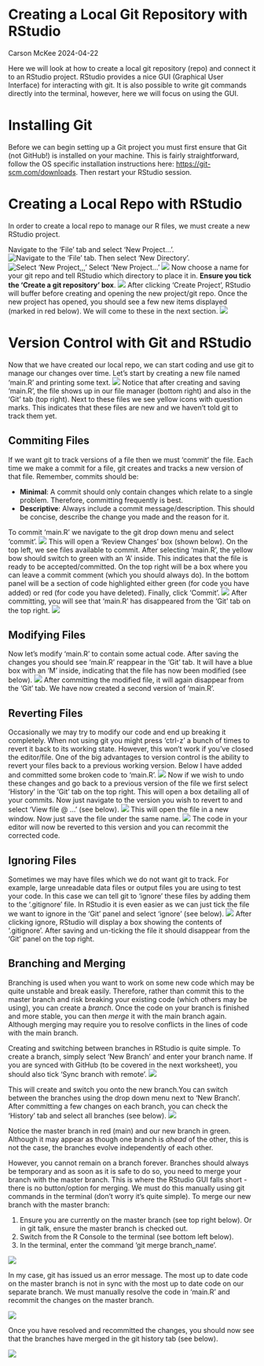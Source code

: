 Creating a Local Git Repository with RStudio
================
Carson McKee
2024-04-22

Here we will look at how to create a local git repository (repo) and
connect it to an RStudio project. RStudio provides a nice GUI (Graphical
User Interface) for interacting with git. It is also possible to write
git commands directly into the terminal, however, here we will focus on
using the GUI.

# Installing Git

Before we can begin setting up a Git project you must first ensure that
Git (not GitHub!) is installed on your machine. This is fairly
straightforward, follow the OS specific installation instructions here:
<https://git-scm.com/downloads>. Then restart your RStudio session.

# Creating a Local Repo with RStudio

In order to create a local repo to manage our R files, we must create a
new RStudio project.

Navigate to the ‘File’ tab and select ‘New Project…’. ![Navigate to the
‘File’ tab.](git_images/git_1.png) Then select ‘New Directory’. ![Select
‘New Project,,,’](git_images/git_2.png) Select ‘New Project…’
![](git_images/git_3.png) Now choose a name for your git repo and tell
RStudio which directory to place it in. **Ensure you tick the ‘Create a
git repository’ box**. ![](git_images/git_4.png) After clicking ‘Create
Project’, RStudio will buffer before creating and opening the new
project/git repo. Once the new project has opened, you should see a few
new items displayed (marked in red below). We will come to these in the
next section. ![](git_images/git_5.png)

# Version Control with Git and RStudio

Now that we have created our local repo, we can start coding and use git
to manage our changes over time. Let’s start by creating a new file
named ‘main.R’ and printing some text. ![](git_images/git_6.png) Notice
that after creating and saving ‘main.R’, the file shows up in our file
manager (bottom right) and also in the ‘Git’ tab (top right). Next to
these files we see yellow icons with question marks. This indicates that
these files are new and we haven’t told git to track them yet.

## Commiting Files

If we want git to track versions of a file then we must ‘commit’ the
file. Each time we make a commit for a file, git creates and tracks a
new version of that file. Remember, commits should be:

- **Minimal**: A commit should only contain changes which relate to a
  single problem. Therefore, committing frequently is best.
- **Descriptive**: Always include a commit message/description. This
  should be concise, describe the change you made and the reason for it.

To commit ‘main.R’ we navigate to the git drop down menu and select
‘commit’. ![](git_images/git_7.png) This will open a ‘Review Changes’
box (shown below). On the top left, we see files available to commit.
After selecting ‘main.R’, the yellow bow should switch to green with an
‘A’ inside. This indicates that the file is ready to be
accepted/committed. On the top right will be a box where you can leave a
commit comment (which you should always do). In the bottom panel will be
a section of code highlighted either green (for code you have added) or
red (for code you have deleted). Finally, click ‘Commit’.
![](git_images/git_8.png) After committing, you will see that ‘main.R’
has disappeared from the ‘Git’ tab on the top right.
![](git_images/git_9.png)

## Modifying Files

Now let’s modify ‘main.R’ to contain some actual code. After saving the
changes you should see ‘main.R’ reappear in the ‘Git’ tab. It will have
a blue box with an ‘M’ inside, indicating that the file has now been
modified (see below). ![](git_images/git_10.png) After committing the
modified file, it will again disappear from the ‘Git’ tab. We have now
created a second version of ‘main.R’.

## Reverting Files

Occasionally we may try to modify our code and end up breaking it
completely. When not using git you might press ‘ctrl-z’ a bunch of times
to revert it back to its working state. However, this won’t work if
you’ve closed the editor/file. One of the big advantages to version
control is the ability to revert your files back to a previous working
version. Below I have added and committed some broken code to ‘main.R’.
![](git_images/git_11.png) Now if we wish to undo these changes and go
back to a previous version of the file we first select ‘History’ in the
‘Git’ tab on the top right. This will open a box detailing all of your
commits. Now just navigate to the version you wish to revert to and
select ‘View file @ …’ (see below). ![](git_images/git_12.png) This will
open the file in a new window. Now just save the file under the same
name. ![](git_images/git_13.png) The code in your editor will now be
reverted to this version and you can recommit the corrected code.

## Ignoring Files

Sometimes we may have files which we do not want git to track. For
example, large unreadable data files or output files you are using to
test your code. In this case we can tell git to ‘ignore’ these files by
adding them to the ‘.gitignore’ file. In RStudio it is even easier as we
can just tick the file we want to ignore in the ‘Git’ panel and select
‘ignore’ (see below). ![](git_images/git_14.png) After clicking ignore,
RStudio will display a box showing the contents of ‘.gitignore’. After
saving and un-ticking the file it should disappear from the ‘Git’ panel
on the top right.

## Branching and Merging

Branching is used when you want to work on some new code which may be
quite unstable and break easily. Therefore, rather than commit this to
the master branch and risk breaking your existing code (which others may
be using), you can create a *branch*. Once the code on your branch is
finished and more stable, you can then *merge* it with the main branch
again. Although merging may require you to resolve conflicts in the
lines of code with the main branch.

Creating and switching between branches in RStudio is quite simple. To
create a branch, simply select ‘New Branch’ and enter your branch name.
If you are synced with GitHub (to be covered in the next worksheet), you
should also tick ‘Sync branch with remote’. ![](git_images/git_15.png)

This will create and switch you onto the new branch.You can switch
between the branches using the drop down menu next to ‘New Branch’.
After committing a few changes on each branch, you can check the
‘History’ tab and select all branches (see below).
![](git_images/git_16.png)

Notice the master branch in red (main) and our new branch in green.
Although it may appear as though one branch is *ahead* of the other,
this is not the case, the branches evolve independently of each other.

However, you cannot remain on a branch forever. Branches should always
be temporary and as soon as it is safe to do so, you need to merge your
branch with the master branch. This is where the RStudio GUI falls
short - there is no button/option for merging. We must do this manually
using git commands in the terminal (don’t worry it’s quite simple). To
merge our new branch with the master branch:

1.  Ensure you are currently on the master branch (see top right below).
    Or in git talk, ensure the master branch is checked out.
2.  Switch from the R Console to the terminal (see bottom left below).
3.  In the terminal, enter the command ‘git merge branch_name’.

![](git_images/git_17.png)

In my case, git has issued us an error message. The most up to date code
on the master branch is not in sync with the most up to date code on our
separate branch. We must manually resolve the code in ‘main.R’ and
recommit the changes on the master branch.

![](git_images/git_18.png)

Once you have resolved and recommitted the changes, you should now see
that the branches have merged in the git history tab (see below).

![](git_images/git_19.png)
